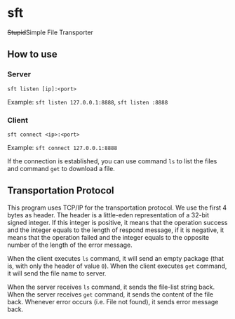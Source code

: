 # sft

<del>Stupid</del>Simple File Transporter

## How to use

### Server

`sft listen [ip]:<port>`

Example: `sft listen 127.0.0.1:8888`, `sft listen :8888`

### Client

`sft connect <ip>:<port>`

Example: `sft connect 127.0.0.1:8888`

If the connection is established, you can use command `ls` to list the files and command `get` to download a file.

## Transportation Protocol

This program uses TCP/IP for the transportation protocol. We use the first 4 bytes as header. The header is a little-eden representation of a 32-bit signed integer. If this integer is positive, it means that the operation success and the integer equals to the length of respond message, if it is negative, it means that the operation failed and the integer equals to the opposite number of the length of the error message.  

When the client executes `ls` command, it will send an empty package (that is, with only the header of value `0`). When the client executes `get` command, it will send the file name to server.

When the server receives `ls` command, it sends the file-list string back. When the server receives `get` command, it sends the content of the file back. Whenever error occurs (i.e. File not found), it sends error message back.
